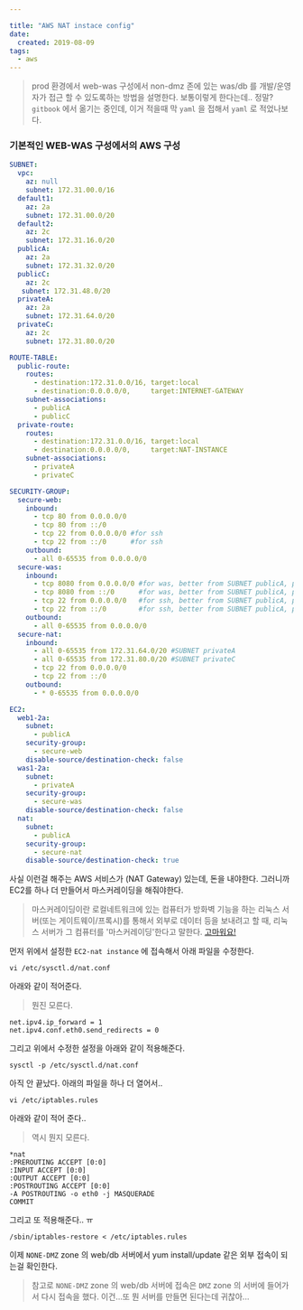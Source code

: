 ```yaml
---

title: "AWS NAT instace config"
date:
  created: 2019-08-09
tags:
  - aws
---
```


> prod 환경에서 web-was 구성에서  non-dmz 존에 있는 was/db 를 개발/운영자가 접근 할 수 있도록하는 방법을 설명한다.
> 보통이렇게 한다는데.. 정말?
> `gitbook` 에서 옮기는 중인데, 이거 적을때 막 `yaml` 을 접해서 `yaml` 로 적었나보다.

### 기본적인 WEB-WAS 구성에서의 AWS 구성

``` yaml
SUBNET:
  vpc:
    az: null
    subnet: 172.31.00.0/16
  default1:
    az: 2a
    subnet: 172.31.00.0/20
  default2:
    az: 2c
    subnet: 172.31.16.0/20
  publicA:
    az: 2a
    subnet: 172.31.32.0/20
  publicC:
    az: 2c
   subnet: 172.31.48.0/20
  privateA:
    az: 2a
    subnet: 172.31.64.0/20
  privateC:
    az: 2c
    subnet: 172.31.80.0/20

ROUTE-TABLE:
  public-route:
    routes:
      - destination:172.31.0.0/16, target:local
      - destination:0.0.0.0/0,     target:INTERNET-GATEWAY
    subnet-associations:
      - publicA
      - publicC
  private-route:
    routes:
      - destination:172.31.0.0/16, target:local
      - destination:0.0.0.0/0,     target:NAT-INSTANCE
    subnet-associations:
      - privateA
      - privateC

SECURITY-GROUP:
  secure-web:
    inbound:
      - tcp 80 from 0.0.0.0/0
      - tcp 80 from ::/0
      - tcp 22 from 0.0.0.0/0 #for ssh
      - tcp 22 from ::/0      #for ssh
    outbound:
      - all 0-65535 from 0.0.0.0/0
  secure-was:
    inbound:
      - tcp 8080 from 0.0.0.0/0 #for was, better from SUBNET publicA, publicC
      - tcp 8080 from ::/0      #for was, better from SUBNET publicA, publicC
      - tcp 22 from 0.0.0.0/0   #for ssh, better from SUBNET publicA, publicC
      - tcp 22 from ::/0        #for ssh, better from SUBNET publicA, publicC
    outbound:
      - all 0-65535 from 0.0.0.0/0
  secure-nat:
    inbound:
      - all 0-65535 from 172.31.64.0/20 #SUBNET privateA
      - all 0-65535 from 172.31.80.0/20 #SUBNET privateC
      - tcp 22 from 0.0.0.0/0
      - tcp 22 from ::/0
    outbound:
      - * 0-65535 from 0.0.0.0/0

EC2:
  web1-2a:
    subnet:
      - publicA
    security-group:
      - secure-web
    disable-source/destination-check: false
  was1-2a:
    subnet:
      - privateA
    security-group:
      - secure-was
    disable-source/destination-check: false
  nat:
    subnet:
      - publicA
    security-group:
      - secure-nat
    disable-source/destination-check: true
```

사실 이런걸 해주는 AWS 서비스가 (NAT Gateway) 있는데, 돈을 내야한다.
그러니까 EC2를 하나 더 만들어서 마스커레이딩을 해줘야한다.

> 마스커레이딩이란 로컬네트워크에 있는 컴퓨터가 방화벽 기능을 하는 리눅스 서버(또는 게이트웨이/프록시)를 통해서 외부로 데이터 등을 보내려고 할 때, 리눅스 서버가 그 컴퓨터를 '마스커레이딩'한다고 말한다.
> [고마워요!](http://egloos.zum.com/gunsystems/v/6784997)

먼저 위에서 설정한 `EC2-nat instance` 에 접속해서 아래 파일을 수정한다.

``` shell
vi /etc/sysctl.d/nat.conf
```

아래와 같이 적어준다.
> 뭔진 모른다.

```
net.ipv4.ip_forward = 1
net.ipv4.conf.eth0.send_redirects = 0
```

그리고 위에서 수정한 설정을 아래와 같이 적용해준다.

``` shell
sysctl -p /etc/sysctl.d/nat.conf
```

아직 안 끝났다. 아래의 파일을 하나 더 열어서..

``` shell
vi /etc/iptables.rules
```

아래와 같이 적어 준다..
> 역시 뭔지 모른다.

```
*nat
:PREROUTING ACCEPT [0:0]
:INPUT ACCEPT [0:0]
:OUTPUT ACCEPT [0:0]
:POSTROUTING ACCEPT [0:0]
-A POSTROUTING -o eth0 -j MASQUERADE
COMMIT
```

그리고 또 적용해준다.. ㅠ

``` shell
/sbin/iptables-restore < /etc/iptables.rules
```

이제 `NONE-DMZ` zone 의 web/db 서버에서 yum install/update 같은 외부 접속이 되는걸 확인한다.

> 참고로 `NONE-DMZ` zone 의 web/db 서버에 접속은 `DMZ` zone 의 서버에 들어가서 다시 접속을 했다. 이건...또 뭔 서버를 만들면 된다는데 귀찮아...
